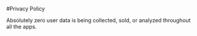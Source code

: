 #Privacy Policy

Absolutely zero user data is being collected, sold, or analyzed throughout all the apps.